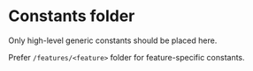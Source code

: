# Constants folder

Only high-level generic constants should be placed here.

Prefer `/features/<feature>` folder for feature-specific constants.
